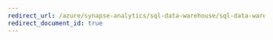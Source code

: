 ```yaml
---
redirect_url: /azure/synapse-analytics/sql-data-warehouse/sql-data-warehouse-how-to-monitor-cache
redirect_document_id: true
---
```


